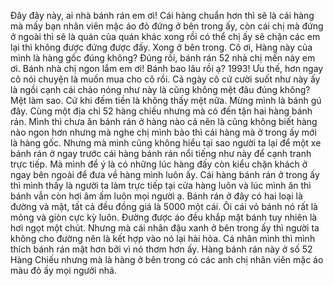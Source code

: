 Đây đây này, ai nhà bánh rán em ơi! Cái hàng chuẩn hơn thì sẽ là cái hàng mà mấy bạn nhân viên mặc áo đỏ đứng ở bên trong ấy, còn cái chị mà đứng ở ngoài thì sẽ là quán của quán khác xong rồi có thể chị ấy sẽ chặn các em lại thì không được đứng được đấy. Xong ở bên trong. Cô ơi, Hàng này của mình là hàng gốc đúng không? Đúng rồi, bánh rán 52 nhà chị mến này em ơi. Bánh nhà chị ngon lắm em ơi! Bánh bao lâu rồi ạ? 1993! Ưu thế, hơn ngay cô nói chuyện là muốn mua cho cô rồi. Cả ngày cô cứ cười suốt như này ấy là ngồi cạnh cái chảo nóng như này là cũng không mệt đâu đúng không? Mệt làm sao. Cứ khi đếm tiền là không thấy mệt nữa. Mừng mình là bánh gú đây. Cùng một địa chỉ 52 hàng chiếu nhưng mà có đến tận hai hàng bánh rán. Mình thì chưa ăn bánh rán ở hàng nào cả nên là cũng không biết hàng nào ngon hơn nhưng mà nghe chị mình bảo thì cái hàng mà ở trong ấy mới là hàng gốc. Nhưng mà mình cũng không hiểu tại sao người ta lại để một xe bánh rán ở ngay trước cái hàng bánh rán nổi tiếng như này để cạnh tranh trực tiếp. Mà mình để ý là có những lúc hàng đấy còn kiểu chặn khách ở ngay bên ngoài để đưa về hàng mình luôn ấy. Cái hàng bánh rán ở trong ấy thì mình thấy là người ta làm trực tiếp tại cửa hàng luôn và lúc mình ăn thì bánh vẫn còn hơi âm ấm luôn mọi người ạ. Bánh rán ở đây có hai loại là đường và mật, tất cả đều đồng giá là 5000 một cái. Ôi cái vỏ bánh nó rất là mỏng và giòn cực kỳ luôn. Đường được áo đều khắp mặt bánh tuy nhiên là hơi ngọt một chút. Nhưng mà cái nhân đậu xanh ở bên trong ấy thì người ta không cho đường nên là kết hợp vào nó lại hài hòa. Cá nhân mình thì mình thích bánh rán mật hơn bởi vì nó thơm hơn ấy. Hàng bánh rán này ở số 52 Hàng Chiếu nhưng mà là hàng ở bên trong có các anh chị nhân viên mặc áo màu đỏ ấy mọi người nhá.